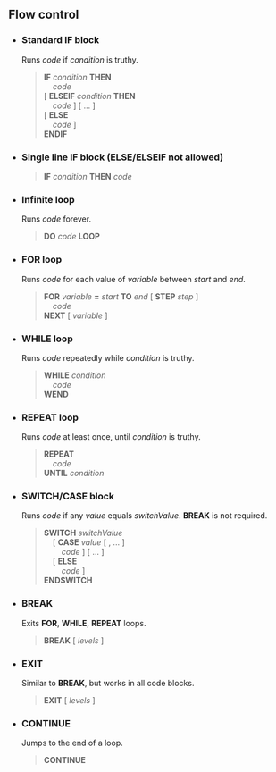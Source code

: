 ## Flow control

* ### Standard IF block  
  Runs *code* if *condition* is truthy.
  
  >**IF** *condition* **THEN**  
  >&nbsp;&nbsp;&nbsp;&nbsp;*code*  
  >[ **ELSEIF** *condition* **THEN**  
  >&nbsp;&nbsp;&nbsp;&nbsp;*code* ] [ ... ]  
  >[ **ELSE**  
  >&nbsp;&nbsp;&nbsp;&nbsp;*code* ]  
  >**ENDIF**  
  
* ### Single line IF block (ELSE/ELSEIF not allowed)
  >**IF** *condition* **THEN** *code*

* ### Infinite loop
  Runs *code* forever.
  >**DO** *code* **LOOP**
  
* ### FOR loop  
  Runs *code* for each value of *variable* between *start* and *end*.
  >**FOR** *variable* **=** *start* **TO** *end* [ **STEP** *step* ]  
  >&nbsp;&nbsp;&nbsp;&nbsp;*code*  
  >**NEXT** [ *variable* ]  
    
* ### WHILE loop  
  Runs *code* repeatedly while *condition* is truthy.
  >**WHILE** *condition*  
  >&nbsp;&nbsp;&nbsp;&nbsp;*code*  
  >**WEND**  
    
* ### REPEAT loop
  Runs *code* at least once, until *condition* is truthy.
  >**REPEAT**  
  >&nbsp;&nbsp;&nbsp;&nbsp;*code*  
  >**UNTIL** *condition*  

* ### SWITCH/CASE block
  Runs *code* if any *value* equals *switchValue*. **BREAK** is not required.
  >**SWITCH** *switchValue*  
  >&nbsp;&nbsp;&nbsp;&nbsp;[ **CASE** *value* [ , ... ]  
  >&nbsp;&nbsp;&nbsp;&nbsp;&nbsp;&nbsp;&nbsp;&nbsp;*code* ] [ ... ]  
  >&nbsp;&nbsp;&nbsp;&nbsp;[ **ELSE**  
  >&nbsp;&nbsp;&nbsp;&nbsp;&nbsp;&nbsp;&nbsp;&nbsp;*code* ]  
  >**ENDSWITCH**
  
* ### BREAK
  Exits **FOR**, **WHILE**, **REPEAT** loops.
  >**BREAK** [ *levels* ]  
  
* ### EXIT
  Similar to **BREAK**, but works in all code blocks.
  >**EXIT** [ *levels* ]  
  
* ### CONTINUE
  Jumps to the end of a loop.
  >**CONTINUE**
